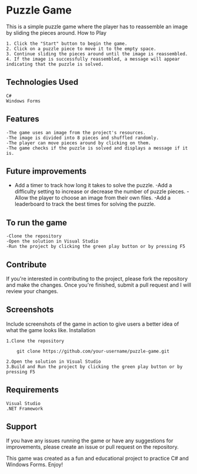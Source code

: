 # Puzzle Game

This is a simple puzzle game where the player has to reassemble an image by sliding the pieces around.
How to Play

    1. Click the "Start" button to begin the game.
    2. Click on a puzzle piece to move it to the empty space.
    3. Continue sliding the pieces around until the image is reassembled.
    4. If the image is successfully reassembled, a message will appear indicating that the puzzle is solved.

<h2>Technologies Used</h2>

    C#
    Windows Forms

<h2>Features</h2>

    -The game uses an image from the project's resources.
    -The image is divided into 8 pieces and shuffled randomly.
    -The player can move pieces around by clicking on them.
    -The game checks if the puzzle is solved and displays a message if it is.

<h2>Future improvements</h2>

   - Add a timer to track how long it takes to solve the puzzle.
    -Add a difficulty setting to increase or decrease the number of puzzle pieces.
    -Allow the player to choose an image from their own files.
    -Add a leaderboard to track the best times for solving the puzzle.

<h2>To run the game</h2>

    -Clone the repository
    -Open the solution in Visual Studio
    -Run the project by clicking the green play button or by pressing F5

<h2>Contribute</h2>

If you're interested in contributing to the project, please fork the repository and make the changes. Once you're finished, submit a pull request and I will review your changes.

<h2>Screenshots</h2>

Include screenshots of the game in action to give users a better idea of what the game looks like.
Installation

    1.Clone the repository
    
        git clone https://github.com/your-username/puzzle-game.git

    2.Open the solution in Visual Studio
    3.Build and Run the project by clicking the green play button or by pressing F5

<h2>Requirements</h2>

    Visual Studio
    .NET Framework

<h2>Support</h2>

If you have any issues running the game or have any suggestions for improvements, please create an issue or pull request on the repository.

This game was created as a fun and educational project to practice C# and Windows Forms. Enjoy!
